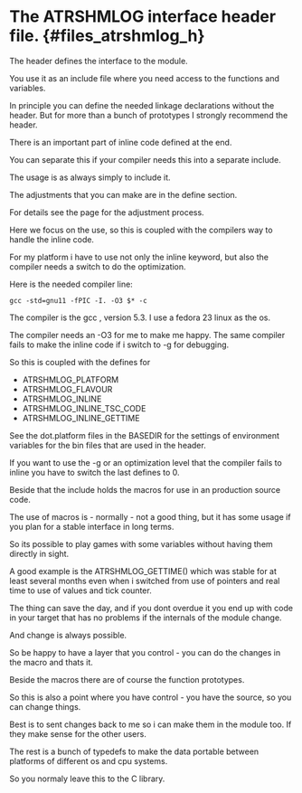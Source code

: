 The ATRSHMLOG interface header file.  {#files_atrshmlog_h}
====================================

The header defines the interface to the module.

You use it as an include file where you need access to the
functions and variables.

In principle you can define the needed linkage declarations
without the header. But for more than a bunch of prototypes
I strongly recommend the header.

There is an important part of inline code defined at the end.

You can separate this if your compiler needs this into a separate
include.

The usage is as always simply to include it.

The adjustments that you can make are in the define section.

For details see the page for the adjustment process.

Here we focus on the use, so this is coupled with the compilers
way to handle the inline code.

For my platform i have to use not only the inline keyword,
but also the compiler needs a switch to do the optimization.

Here is the needed compiler line:

    gcc -std=gnu11 -fPIC -I. -O3 $* -c

The compiler is the gcc , version 5.3. I use a fedora 23 linux as
the os.

The compiler needs an -O3 for me to make me happy. The same compiler
fails to make the inline code if i switch to -g for debugging.

So this is coupled with the defines for
- ATRSHMLOG_PLATFORM
- ATRSHMLOG_FLAVOUR
- ATRSHMLOG_INLINE
- ATRSHMLOG_INLINE_TSC_CODE
- ATRSHMLOG_INLINE_GETTIME

See the dot.platform files in the BASEDIR for the settings of
environment variables for the bin files that are used in the header.

If you want to use the -g or an optimization level that the compiler
fails to inline you have to switch the last defines to 0.

Beside that the include holds the macros for use in an
production source code.

The use of macros is - normally - not a good thing, but it has some
usage if you plan for a stable interface in long terms.

So its possible to play games with some variables without having
them directly in sight.

A good example is the ATRSHMLOG_GETTIME() which was stable for
at least several months even when i switched from use
of pointers and real time to use of values and tick counter.

The thing can save the day, and if you dont overdue it you end
up with code in your target that has no problems if the internals
of the module change.

And change is always possible.

So be happy to have a layer that you control - you can do the
changes in the  macro and thats it.

Beside the macros there are of course the function prototypes.

So this is also a point where you have control - you have the source,
so you can change things.

Best is to sent changes back to me so i can make them in the module
too. If they make sense for the other users.

The rest is a bunch of typedefs to make the data portable between
platforms of different os and cpu systems.

So you normaly leave this to the C library.







